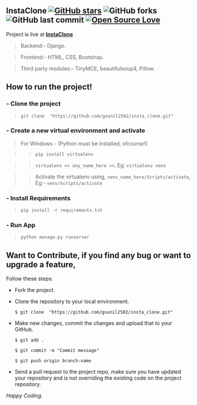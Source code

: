 ## InstaClone [![GitHub stars](https://img.shields.io/github/stars/gsunil2502/insta_clone?style=social)](https://github.com/login?return_to=%2Fgsunil2502%insta_clone) ![GitHub forks](https://img.shields.io/github/forks/gsunil2502/insta_clone?style=social) ![GitHub last commit](https://img.shields.io/github/last-commit/gsunil2502/insta_clone) [![Open Source Love](https://badges.frapsoft.com/os/v2/open-source.svg?v=103)](https://github.com/gsunil2502/insta_clone)

Project is live at [**InstaClone**](https://sunilinstagram.pythonanywhere.com/)
> Backend:- Django.

> Frontend:- HTML, CSS, Bootstrap.

> Third party modules:- TinyMCE, beautifulsoup4, Pillow.


## How to run the project!
### - Clone the project
> ``` git clone  "https://github.com/gsunil2502/insta_clone.git" ```
### - Create a new virtual environment and activate
> For Windows - (Python must be installed, ofcourse!)

>> ``` pip install virtualenv ```

>> ``` virtualenv << any_name_here >> ```, Eg: ``` virtualenv venv ```

 >> Activate the virtualenv using,
 ```venv_name_here/Scripts/activate```, Eg:- ```venv/Scripts/activate```
 
 ### - Install Requirements
 
 > ```pip install -r requirements.txt```
 
 ### - Run App
 > ```python manage.py runserver```
 
 ## Want to Contribute, if you find any bug or want to upgrade a feature,
Follow these steps:
- Fork the project.
- Clone the repository to your local environment.

    ```$ git clone  "https://github.com/gsunil2502/insta_clone.git" ```
    
- Make new changes, commit the changes and upload that to your GitHub.

    `$ git add .`
    
    `$ git commit -m "Commit message" `
    
    `$ git push origin branch-name`
    
- Send a pull request to the project repo, make sure you have updated your repository and is not overriding the existing code on the project repository.

_Happy Coding._
